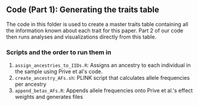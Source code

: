 ## Code (Part 1): Generating the traits table

The code in this folder is used to create a master traits table containing all the information known about each trait for this paper. Part 2 of our code then runs analyses and visualizations directly from this table.

### Scripts and the order to run them in

1. `assign_ancestries_to_IIDs.R`: Assigns an ancestry to each individual in the sample using Prive et al's code.
2. `create_ancestry_AFs.sh`: PLINK script that calculates allele frequencies per ancestry
3. `append_betas_AFs.R`: Appends allele frequencies onto Prive et al.'s effect weights and generates files